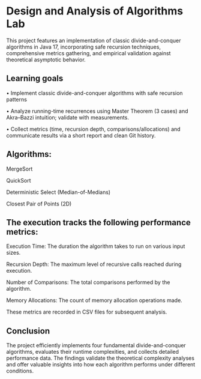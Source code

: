 # Design and Analysis of Algorithms Lab

This project features an implementation of classic divide-and-conquer algorithms in Java 17, incorporating safe recursion techniques, comprehensive metrics gathering, and empirical validation against theoretical asymptotic behavior.

## Learning goals

• Implement classic divide-and-conquer algorithms with safe recursion patterns

• Analyze running-time recurrences using Master Theorem (3 cases) and Akra–Bazzi intuition; validate
with measurements.

• Collect metrics (time, recursion depth, comparisons/allocations) and communicate results via a short
report and clean Git history.


## Algorithms:

MergeSort

QuickSort

Deterministic Select (Median-of-Medians)

Closest Pair of Points (2D)


## The execution tracks the following performance metrics:

Execution Time: The duration the algorithm takes to run on various input sizes.

Recursion Depth: The maximum level of recursive calls reached during execution.

Number of Comparisons: The total comparisons performed by the algorithm.

Memory Allocations: The count of memory allocation operations made.

These metrics are recorded in CSV files for subsequent analysis.


































## Conclusion
The project efficiently implements four fundamental divide-and-conquer algorithms, evaluates their runtime complexities, and collects detailed performance data. The findings validate the theoretical complexity analyses and offer valuable insights into how each algorithm performs under different conditions.




